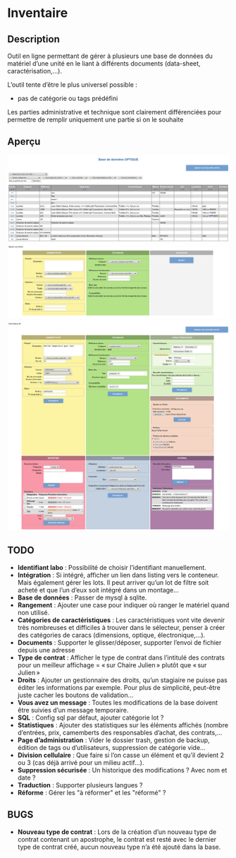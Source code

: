 # Inventaire

## Description

Outil en ligne permettant de gérer à plusieurs une base de données du matériel d’une unité en le liant à différents documents (data-sheet, caractérisation,…).

L’outil tente d’être le plus universel possible :
* pas de catégorie ou tags prédéfini

Les parties administrative et technique sont clairement différenciées pour permettre de remplir uniquement une partie si on le souhaite

## Aperçu

![Preview index](./README_preview_index.png)
![Preview add](./README_preview_add.png)
![Preview informations](./README_preview_informations.png)

## TODO

* **Identifiant labo** : Possibilité de choisir l’identifiant manuellement.
* **Intégration** : Si intégré, afficher un lien dans listing vers le conteneur. Mais également gérer les lots. Il peut arriver qu’un lot de filtre soit acheté et que l’un d’eux soit intégré dans un montage…
* **Base de données** : Passer de mysql à sqlite.
* **Rangement** : Ajouter une case pour indiquer où ranger le matériel quand non utilisé.
* **Catégories de caractéristiques** : Les caractéristiques vont vite devenir très nombreuses et difficiles à trouver dans le sélecteur, penser à créer des catégories de caracs (dimensions, optique, électronique,…).
* **Documents** : Supporter le glisser/déposer, supporter l’envoi de fichier depuis une adresse
* **Type de contrat** : Afficher le type de contrat dans l’intitulé des contrats pour un meilleur affichage = « sur Chaire Julien » plutôt que « sur Julien »
* **Droits** : Ajouter un gestionnaire des droits, qu’un stagiaire ne puisse pas éditer les informations par exemple. Pour plus de simplicité, peut-être juste cacher les boutons de validation…
* **Vous avez un message** : Toutes les modifications de la base doivent être suivies d’un message temporaire.
* **SQL** : Config sql par défaut, ajouter catégorie lot ?
* **Statistiques** : Ajouter des statistiques sur les éléments affichés (nombre d’entrées, prix, camemberts des responsables d’achat, des contrats,…
* **Page d’administration** : Vider le dossier trash, gestion de backup, édition de tags ou d’utilisateurs, suppression de catégorie vide…
* **Division cellulaire** : Que faire si l’on casse un élément et qu’il devient 2 ou 3 (cas déjà arrivé pour un milieu actif…).
* **Suppression sécurisée** : Un historique des modifications ? Avec nom et date ?
* **Traduction** : Supporter plusieurs langues ?
* **Réforme** : Gérer les "à réformer" et les "réformé" ?

## BUGS
* **Nouveau type de contrat** : Lors de la création d’un nouveau type de contrat contenant un apostrophe, le contrat est resté avec le dernier type de contrat créé, aucun nouveau type n’a été ajouté dans la base.



